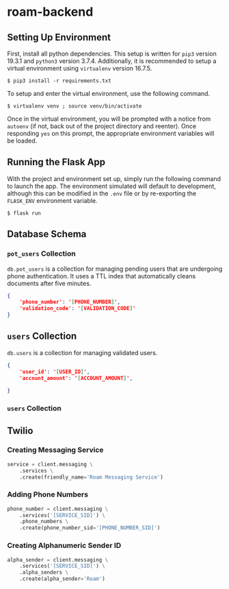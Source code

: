 # roam-backend

## Setting Up Environment

First, install all python dependencies. This setup is written for `pip3` version 19.3.1 and `python3` version 3.7.4. Additionally, it is recommended to setup a virtual environment using `virtualenv` version 16.7.5.

`$ pip3 install -r requirements.txt`

To setup and enter the virtual environment, use the following command.

`$ virtualenv venv ; source venv/bin/activate`

Once in the virtual environment, you will be prompted with a notice from `autoenv` (if not, back out of the project directory and reenter). Once responding `yes` on this prompt, the appropriate environment variables will be loaded.

## Running the Flask App

With the project and environment set up, simply run the following command to launch the app. The environment simulated will default to development, although this can be modified in the `.env` file or by re-exporting the `FLASK_ENV` environment variable.

`$ flask run`

## Database Schema

### `pot_users` Collection

`db.pot_users` is a collection for managing pending users that are undergoing phone authentication. It uses a TTL index that automatically cleans documents after five minutes.

```json
{
    'phone_number': '[PHONE_NUMBER]',
    'validation_code': '[VALIDATION_CODE]'
}
```

## `users` Collection

`db.users` is a collection for managing validated users.

```json
{
    'user_id': '[USER_ID]',
    'account_amount': '[ACCOUNT_AMOUNT]',
    
}
```

### `users` Collection

## Twilio

### Creating Messaging Service

```python
service = client.messaging \
    .services \
    .create(friendly_name='Roam Messaging Service')
```

### Adding Phone Numbers

```python
phone_number = client.messaging \
    .services('[SERVICE_SID]') \
    .phone_numbers \
    .create(phone_number_sid='[PHONE_NUMBER_SID]')
```

### Creating Alphanumeric Sender ID

```python
alpha_sender = client.messaging \
    .services('[SERVICE_SID]') \
    .alpha_senders \
    .create(alpha_sender='Roam')
```
